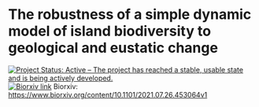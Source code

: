 # The robustness of a simple dynamic model of island biodiversity to geological and eustatic change

[![Project Status: Active – The project has reached a stable, usable state and is being actively developed.](https://www.repostatus.org/badges/latest/active.svg)](https://www.repostatus.org/#active)
[![Biorxiv link](https://img.shields.io/badge/bioRxiv-10.1101%2F2021.07.26.453064-blue)](https://doi.org/10.1101/2021.07.26.453064)
Biorxiv: https://www.biorxiv.org/content/10.1101/2021.07.26.453064v1

